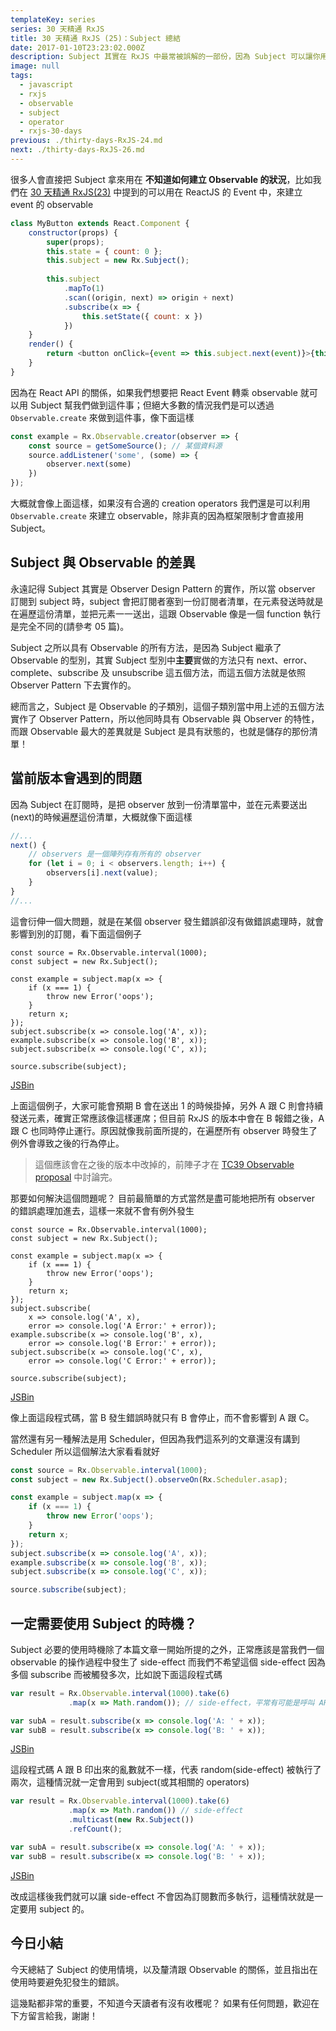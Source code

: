 ```yaml
---
templateKey: series
series: 30 天精通 RxJS
title: 30 天精通 RxJS (25)：Subject 總結
date: 2017-01-10T23:23:02.000Z
description: Subject 其實在 RxJS 中最常被誤解的一部份，因為 Subject 可以讓你用命令式的方式雖送值到一個 observable 的串流中。
image: null
tags:
  - javascript
  - rxjs
  - observable
  - subject
  - operator
  - rxjs-30-days
previous: ./thirty-days-RxJS-24.md
next: ./thirty-days-RxJS-26.md
---
```


很多人會直接把 Subject 拿來用在 **不知道如何建立 Observable 的狀況**，比如我們在 [30 天精通 RxJS(23)](/series/rxjs/thirty-days-RxJS-23) 中提到的可以用在 ReactJS 的 Event 中，來建立 event 的 observable 

```javascript
class MyButton extends React.Component {
    constructor(props) {
        super(props);
        this.state = { count: 0 };
        this.subject = new Rx.Subject();
        
        this.subject
            .mapTo(1)
            .scan((origin, next) => origin + next)
            .subscribe(x => {
                this.setState({ count: x })
            })
    }
    render() {
        return <button onClick={event => this.subject.next(event)}>{this.state.count}</button>
    }
}
```

因為在 React API 的關係，如果我們想要把 React Event 轉乘 observable 就可以用 Subject 幫我們做到這件事；但絕大多數的情況我們是可以透過 `Observable.create` 來做到這件事，像下面這樣

```javascript
const example = Rx.Observable.creator(observer => {
    const source = getSomeSource(); // 某個資料源
    source.addListener('some', (some) => {
        observer.next(some)
    })
});
```

大概就會像上面這樣，如果沒有合適的 creation operators 我們還是可以利用 `Observable.create` 來建立 observable，除非真的因為框架限制才會直接用 Subject。

## Subject 與 Observable 的差異

永遠記得 Subject 其實是 Observer Design Pattern 的實作，所以當 observer 訂閱到 subject 時，subject 會把訂閱者塞到一份訂閱者清單，在元素發送時就是在遍歷這份清單，並把元素一一送出，這跟 Observable 像是一個 function 執行是完全不同的(請參考 05 篇)。

Subject 之所以具有 Observable 的所有方法，是因為 Subject 繼承了 Observable 的型別，其實 Subject 型別中**主要**實做的方法只有 next、error、 complete、subscribe 及 unsubscribe 這五個方法，而這五個方法就是依照 Observer Pattern 下去實作的。

總而言之，Subject 是 Observable 的子類別，這個子類別當中用上述的五個方法實作了 Observer Pattern，所以他同時具有 Observable 與 Observer 的特性，而跟 Observable 最大的差異就是 Subject 是具有狀態的，也就是儲存的那份清單！

## 當前版本會遇到的問題

因為 Subject 在訂閱時，是把 observer 放到一份清單當中，並在元素要送出(next)的時候遍歷這份清單，大概就像下面這樣 

```javascript
//...
next() {
    // observers 是一個陣列存有所有的 observer 
    for (let i = 0; i < observers.length; i++) {
        observers[i].next(value);
    }
}
//...
```

這會衍伸一個大問題，就是在某個 observer 發生錯誤卻沒有做錯誤處理時，就會影響到別的訂閱，看下面這個例子

```
const source = Rx.Observable.interval(1000);
const subject = new Rx.Subject();

const example = subject.map(x => {
    if (x === 1) {
        throw new Error('oops');
    }
    return x;
});
subject.subscribe(x => console.log('A', x));
example.subscribe(x => console.log('B', x));
subject.subscribe(x => console.log('C', x));

source.subscribe(subject);
```
[JSBin](https://jsbin.com/hukalo/1/edit?html,js,console)

上面這個例子，大家可能會預期 B 會在送出 1 的時候掛掉，另外 A 跟 C 則會持續發送元素，確實正常應該像這樣運席；但目前 RxJS 的版本中會在 B 報錯之後，A 跟 C 也同時停止運行。原因就像我前面所提的，在遍歷所有 observer 時發生了例外會導致之後的行為停止。

> 這個應該會在之後的版本中改掉的，前陣子才在 [TC39 Observable proposal](https://github.com/tc39/proposal-observable/issues/119#issuecomment-269429238) 中討論完。

那要如何解決這個問題呢？ 目前最簡單的方式當然是盡可能地把所有 observer 的錯誤處理加進去，這樣一來就不會有例外發生

```
const source = Rx.Observable.interval(1000);
const subject = new Rx.Subject();

const example = subject.map(x => {
    if (x === 1) {
        throw new Error('oops');
    }
    return x;
});
subject.subscribe(
    x => console.log('A', x),
    error => console.log('A Error:' + error));
example.subscribe(x => console.log('B', x),
    error => console.log('B Error:' + error));
subject.subscribe(x => console.log('C', x),
    error => console.log('C Error:' + error));

source.subscribe(subject);
```
[JSBin](https://jsbin.com/hukalo/2/edit?html,js,console)

像上面這段程式碼，當 B 發生錯誤時就只有 B 會停止，而不會影響到 A 跟 C。

當然還有另一種解法是用 Scheduler，但因為我們這系列的文章還沒有講到 Scheduler 所以這個解法大家看看就好

```javascript
const source = Rx.Observable.interval(1000);
const subject = new Rx.Subject().observeOn(Rx.Scheduler.asap);

const example = subject.map(x => {
    if (x === 1) {
        throw new Error('oops');
    }
    return x;
});
subject.subscribe(x => console.log('A', x));
example.subscribe(x => console.log('B', x));
subject.subscribe(x => console.log('C', x));

source.subscribe(subject);
```


## 一定需要使用 Subject 的時機？

Subject 必要的使用時機除了本篇文章一開始所提的之外，正常應該是當我們一個 observable 的操作過程中發生了 side-effect 而我們不希望這個 side-effect 因為多個 subscribe 而被觸發多次，比如說下面這段程式碼

```javascript
var result = Rx.Observable.interval(1000).take(6)
             .map(x => Math.random()); // side-effect，平常有可能是呼叫 API 或其他 side effect

var subA = result.subscribe(x => console.log('A: ' + x));
var subB = result.subscribe(x => console.log('B: ' + x));
```
[JSBin](https://jsbin.com/bogiful/2/edit?html,js,console)

這段程式碼 A 跟 B 印出來的亂數就不一樣，代表 random(side-effect) 被執行了兩次，這種情況就一定會用到 subject(或其相關的 operators)

```javascript
var result = Rx.Observable.interval(1000).take(6)
             .map(x => Math.random()) // side-effect
             .multicast(new Rx.Subject())
             .refCount();

var subA = result.subscribe(x => console.log('A: ' + x));
var subB = result.subscribe(x => console.log('B: ' + x));
```
[JSBin](https://jsbin.com/bogiful/1/edit?html,js,console)

改成這樣後我們就可以讓 side-effect 不會因為訂閱數而多執行，這種情狀就是一定要用 subject 的。

## 今日小結

今天總結了 Subject 的使用情境，以及釐清跟 Observable 的關係，並且指出在使用時要避免犯發生的錯誤。

這幾點都非常的重要，不知道今天讀者有沒有收穫呢？ 如果有任何問題，歡迎在下方留言給我，謝謝！